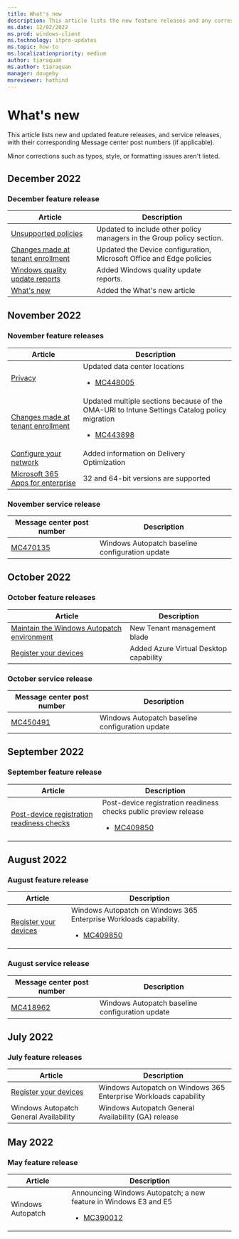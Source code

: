 ```yaml
---
title: What's new
description: This article lists the new feature releases and any corresponding Message center post numbers.
ms.date: 12/02/2022
ms.prod: windows-client
ms.technology: itpro-updates
ms.topic: how-to
ms.localizationpriority: medium
author: tiaraquan
ms.author: tiaraquan
manager: dougeby
msreviewer: hathind
---
```


# What's new

This article lists new and updated feature releases, and service releases, with their corresponding Message center post numbers (if applicable).

Minor corrections such as typos, style, or formatting issues aren't listed.

## December 2022

### December feature release

| Article | Description |
| ----- | ----- |
| [Unsupported policies](../operate/windows-autopatch-wqu-unsupported-policies.md) | Updated to include other policy managers in the Group policy section. |
| [Changes made at tenant enrollment](../references/windows-autopatch-changes-to-tenant.md) | Updated the Device configuration, Microsoft Office and Edge policies |
| [Windows quality update reports](../operate/windows-autopatch-wqu-reports-overview.md) | Added Windows quality update reports. |
| [What's new](../whats-new/windows-autopatch-whats-new-2022.md) | Added the What's new article |

## November 2022

### November feature releases

| Article | Description |
| ----- | ----- |
| [Privacy](../references/windows-autopatch-privacy.md) | Updated data center locations<ul><li>[MC448005](https://admin.microsoft.com/adminportal/home#/MessageCenter) |
| [Changes made at tenant enrollment](../references/windows-autopatch-changes-to-tenant.md) | Updated multiple sections because of the OMA-URI to Intune Settings Catalog policy migration<ul><li>[MC443898](https://admin.microsoft.com/adminportal/home#/MessageCenter) |
| [Configure your network](../prepare/windows-autopatch-configure-network.md) | Added information on Delivery Optimization  |
| [Microsoft 365 Apps for enterprise](../operate/windows-autopatch-microsoft-365-apps-enterprise.md) | 32 and 64-bit versions are supported |

### November service release

| Message center post number | Description |
| ----- | ----- |
| [MC470135](https://admin.microsoft.com/adminportal/home#/MessageCenter) | Windows Autopatch baseline configuration update |

## October 2022

### October feature releases

| Article | Description |
| ----- | ----- |
| [Maintain the Windows Autopatch environment](../operate/windows-autopatch-maintain-environment.md) | New Tenant management blade |
| [Register your devices](../deploy/windows-autopatch-register-devices.md) | Added Azure Virtual Desktop capability |

### October service release

| Message center post number | Description |
| ----- | ----- |
| [MC450491](https://admin.microsoft.com/adminportal/home#/MessageCenter) | Windows Autopatch baseline configuration update |

## September 2022

### September feature release

| Article | Description |
| ----- | ----- |
| [Post-device registration readiness checks](../deploy/windows-autopatch-post-reg-readiness-checks.md) | Post-device registration readiness checks public preview release<ul><li>[MC409850](https://admin.microsoft.com/adminportal/home#/MessageCenter) |

## August 2022

### August feature release

| Article | Description |
| ----- | ----- |
| [Register your devices](../deploy/windows-autopatch-register-devices.md) | Windows Autopatch on Windows 365 Enterprise Workloads capability.<ul><li>[MC409850](https://admin.microsoft.com/adminportal/home#/MessageCenter)</li></ul> |

### August service release

| Message center post number | Description |
| ----- | ----- |
| [MC418962](https://admin.microsoft.com/adminportal/home#/MessageCenter) | Windows Autopatch baseline configuration update |

## July 2022

### July feature releases

| Article | Description |
| ----- | ----- |
| [Register your devices](../deploy/windows-autopatch-register-devices.md) | Windows Autopatch on Windows 365 Enterprise Workloads capability |
| Windows Autopatch General Availability | Windows Autopatch General Availability (GA) release |

## May 2022

### May feature release

| Article | Description |
| ----- | ----- |
| Windows Autopatch | Announcing Windows Autopatch; a new feature in Windows E3 and E5 <ul><li>[MC390012](https://admin.microsoft.com/adminportal/home#/MessageCenter)</li></ul> |
